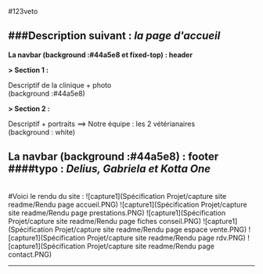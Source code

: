 #123veto

###Description suivant : _la page d'accueil_
-----------------

**La navbar (background :#44a5e8 et fixed-top) : header**

**> Section 1 :** <br/>
<!-- -->
Descriptif de la clinique + photo <br/>
(background :#44a5e8)

**> Section 2 :** <br/>
<!-- -->
Descriptif + portraits ==> Notre équipe : les 2 vétérianaires <br/>
(background : white)

**La navbar (background :#44a5e8) : footer**
####typo : _Delius, Gabriela et Kotta One_
-----------------
<br/>
#Voici le rendu du site :
![capture1](Spécification Projet/capture site readme/Rendu page accueil.PNG)
![capture1](Spécification Projet/capture site readme/Rendu page prestations.PNG)
![capture1](Spécification Projet/capture site readme/Rendu page fiches conseil.PNG)
![capture1](Spécification Projet/capture site readme/Rendu page espace vente.PNG)
![capture1](Spécification Projet/capture site readme/Rendu page rdv.PNG)
![capture1](Spécification Projet/capture site readme/Rendu page contact.PNG)

-----------------
